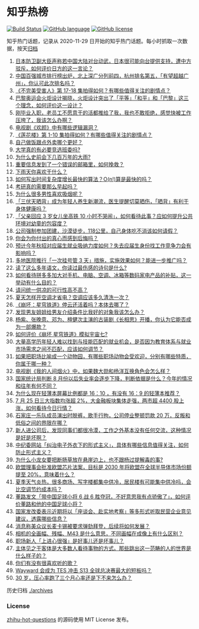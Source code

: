 # 知乎热榜
[![Build Status](https://github.com/ToWeLong/zhihu-hot-questions/workflows/CI/badge.svg)](https://github.com/ToWeLong/zhihu-hot-questions/actions)
[![GitHub language](https://img.shields.io/badge/language-golang-orange.svg)](https://golang.org/)
[![GitHub license](https://img.shields.io/github/license/ToWeLong/zhihu-hot-questions)](https://github.com/ToWeLong/zhihu-hot-questions/blob/main/LICENSE)

知乎热门话题，记录从 2020-11-29 日开始的知乎热门话题。每小时抓取一次数据，按天[归档](./archives)

<!-- BEGIN -->

1. [日本防卫副大臣声称若中国大陆对台动武，日本很可能向台提供支持，遭中方驳斥，如何评价日方的这一言论？](https://www.zhihu.com/question/613884282)
1. [中国百强城市排行榜出炉，北上深广分列前四，杭州排名第五，「有望超越广州」，你认可此次排名吗？](https://www.zhihu.com/question/613885803)
1. [《不完美受害人》第 17-18 集拍得如何？有哪些值得关注的剧情点？](https://www.zhihu.com/question/613920275)
1. [巴黎奥运会火炬设计揭晓，火炬设计突出了「平等」「和平」和「巴黎」这三个理念，如何评价这一设计？](https://www.zhihu.com/question/613887036)
1. [刚毕业入职，老员工不愿意干的活都推给了我，我也不敢拒绝，感觉快被工作压垮了，我该怎么办啊？](https://www.zhihu.com/question/612078640)
1. [电视剧《欢颜》中有哪些逻辑漏洞？](https://www.zhihu.com/question/612493991)
1. [《莲花楼》第 1-10 集拍得如何？有哪些值得关注的剧情点？](https://www.zhihu.com/question/613744715)
1. [自己做饭跟点外卖哪个更好？](https://www.zhihu.com/question/612472866)
1. [大学真的有必要竞选班委吗?](https://www.zhihu.com/question/612398136)
1. [为什么史前会下几百万年的大雨?](https://www.zhihu.com/question/375319488)
1. [重要信息发到了一个错误的邮箱里，如何挽救？](https://www.zhihu.com/question/26507226)
1. [下雨天你喜欢干什么？](https://www.zhihu.com/question/611208502)
1. [如何写出时间复杂度增长最快的算法？O(n!)算是最快的吗？](https://www.zhihu.com/question/613607483)
1. [考研真的需要那么早起吗？](https://www.zhihu.com/question/453051286)
1. [为什么很多男性喜欢吸烟呢？](https://www.zhihu.com/question/323007108)
1. [「三伏天晒背」成为年轻人养生新潮流，医生提醒切莫晒伤，「晒背」有利于身体健康吗？](https://www.zhihu.com/question/611699879)
1. [「父亲回应 3 岁女儿坐高铁 10 小时不哭闹」，如何看待此事？应如何提升公共环境对幼童的包容度？](https://www.zhihu.com/question/613828628)
1. [公司强制参加团建，沙漠徒步，118公里，自己身体吃不消该如何请假？](https://www.zhihu.com/question/446506135)
1. [你会为你付出的真心而感到后悔吗？](https://www.zhihu.com/question/604546584)
1. [预计今年秋招对应届生就业吸纳力度如何？失去应届生身份找工作竞争力会有影响吗？](https://www.zhihu.com/question/613687034)
1. [多地医院推行「一次挂号管 3 天」措施，实施效果如何？能进一步推广吗？](https://www.zhihu.com/question/613865577)
1. [读了这么多年语文，你读过最伤感的诗句是什么?](https://www.zhihu.com/question/613497288)
1. [如何看待拼多多加大对手机、电脑、空调、冰箱等数码家电产品的补贴，这一举动有什么目的？](https://www.zhihu.com/question/613683368)
1. [请问统一供凉的可行性高不高？](https://www.zhihu.com/question/613573978)
1. [夏天怎样开空调才省电？空调应该多久清洗一次？](https://www.zhihu.com/question/613777174)
1. [《崩坏：星穹铁道》停云还活着吗？本体去哪了？](https://www.zhihu.com/question/612866762)
1. [发现男友姐姐给男友介绍条件比我好的对象我该怎么办？](https://www.zhihu.com/question/613541843)
1. [杨紫、张晚意、邓为、檀健次主演的古装剧《长相思》开播，你认为它能否成为一部爆款？](https://www.zhihu.com/question/613716955)
1. [如何评价《崩坏 星穹铁道》模拟宇宙七?](https://www.zhihu.com/question/612959618)
1. [大量高学历年轻人难以找到与技能匹配的就业机会，是否因为教育体系与就业市场需求之间不匹配，应该如何调节？](https://www.zhihu.com/question/613850315)
1. [如果把职场比喻成一个动物园，有哪些职场动物会受欢迎，分别有哪些特质，你属于哪一种？](https://www.zhihu.com/question/613712419)
1. [电视剧《我的人间烟火》中，如果魏大勋和杨洋互换角色会怎么样？](https://www.zhihu.com/question/613445162)
1. [国家统计局判断 8 月份以后失业率会逐步下降，判断依据是什么？今年的情况和往年有何不同？](https://www.zhihu.com/question/613663823)
1. [为什么现在轻薄本屏幕比例都是 16：10 ，有没有 16：9 的轻薄本推荐？](https://www.zhihu.com/question/613544431)
1. [7 月 25 日三大指数均涨超 2%，大金融板块集体走强，两市超 4400 股上涨，如何看待今日行情？](https://www.zhihu.com/question/613838416)
1. [石家庄一乐队成员演出时脱裤，歌手行拘，公司停业整顿罚款 20 万，反叛和低俗之间的界限在哪？](https://www.zhihu.com/question/613833270)
1. [新人进公司后，发现同事们都很冷漠，工作之外基本没有任何交流，这种情况是好是坏啊？](https://www.zhihu.com/question/612078610)
1. [中纪委网站「纠治电子外衣下的形式主义」，具体有哪些信息值得关注，如何防止形式主义？](https://www.zhihu.com/question/613662797)
1. [为什么小龙女要把断肠草放在悬崖边上，也不跟杨过提解毒的事?](https://www.zhihu.com/question/613550598)
1. [欧盟理事会批准欧盟芯片法案，目标是 2030 年将欧盟在全球半导体市场份额提至 20%，意味着什么？](https://www.zhihu.com/question/613892980)
1. [夏季天气炎热，很多商场、写字楼都集中供冷，居民楼有可能集中供冷吗，会比空调节约成本吗？](https://www.zhihu.com/question/613869842)
1. [董路发文「带中国足球小将 6 战 6 胜夺冠，不好意思我有点骄傲了」，如何评价董路和他的中国足球小将？](https://www.zhihu.com/question/613687498)
1. [国家发改委表示近期将以「座谈会、赴实地考察」等多形式听取民营企业意见建议，透露哪些信息？](https://www.zhihu.com/question/613857586)
1. [消息称美众议长麦卡锡被要求弹劾拜登，后续将如何发展？](https://www.zhihu.com/question/613863494)
1. [相机的全画幅、残幅、M43 是什么意思，不同画幅在成像上有什么区别？](https://www.zhihu.com/question/607445731)
1. [职场新人「上进心很强」是好事儿还是坏事儿？](https://www.zhihu.com/question/612067124)
1. [主体见之于客体是大多数人看待事物的方式。那些跳出这一范畴的人的世界是什么样子的？](https://www.zhihu.com/question/611312766)
1. [你们有没有很喜欢听的歌？](https://www.zhihu.com/question/613703943)
1. [Wayward 会成为 TES 冲击 S13 全球总决赛最大的短板吗？](https://www.zhihu.com/question/613852545)
1. [30 岁，压心率跑了三个月心率还是下不来怎么办？](https://www.zhihu.com/question/608665365)

<!-- END -->

历史归档 [./archives](./archives)


### License
[zhihu-hot-questions](https://github.com/towelong/zhihu-hot-questions) 的源码使用 MIT License 发布。